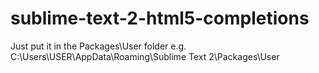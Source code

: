 sublime-text-2-html5-completions
================================

Just put it in the Packages\User folder
e.g.
C:\Users\USER\AppData\Roaming\Sublime Text 2\Packages\User